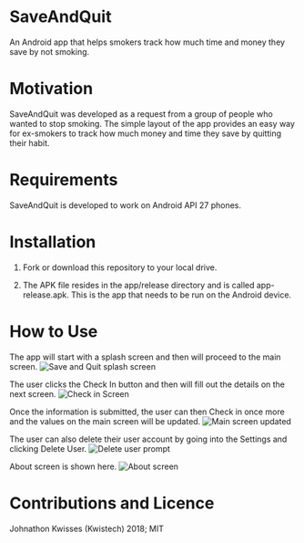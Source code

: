 # SaveAndQuit
An Android app that helps smokers track how much time and money they save by not smoking.

# Motivation
SaveAndQuit was developed as a request from a group of people who wanted to stop smoking. The simple layout of the app provides an
easy way for ex-smokers to track how much money and time they save by quitting their habit.

# Requirements
SaveAndQuit is developed to work on Android API 27 phones.

# Installation
1. Fork or download this repository to your local drive.

2. The APK file resides in the app/release directory and is called app-release.apk. This is the app that needs to be run on the 
Android device.

# How to Use
The app will start with a splash screen and then will proceed to the main screen.
![Save and Quit splash screen](https://img.frl/n9bmb)

The user clicks the Check In button and then will fill out the details on the next screen.
![Check in Screen]()

Once the information is submitted, the user can then Check in once more and the values on the main screen will be updated.
![Main screen updated]()

The user can also delete their user account by going into the Settings and clicking Delete User.
![Delete user prompt]()

About screen is shown here.
![About screen]()

# Contributions and Licence
Johnathon Kwisses (Kwistech) 2018; MIT
